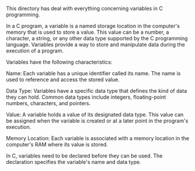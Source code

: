This directory  has deal with everything concerning variables in C programming.

In a C program, a variable is a named storage location in the computer's memory that is used to store a value. This value can be a number, a character, a string, or any other data type supported by the C programming language. Variables provide a way to store and manipulate data during the execution of a program.

Variables have the following characteristics:

Name: Each variable has a unique identifier called its name. The name is used to reference and access the stored value.

Data Type: Variables have a specific data type that defines the kind of data they can hold. Common data types include integers, floating-point numbers, characters, and pointers.

Value: A variable holds a value of its designated data type. This value can be assigned when the variable is created or at a later point in the program's execution.

Memory Location: Each variable is associated with a memory location in the computer's RAM where its value is stored.

In C, variables need to be declared before they can be used. The declaration specifies the variable's name and data type.